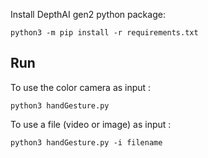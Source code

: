 

Install DepthAI gen2 python package:

```python3 -m pip install -r requirements.txt```

## Run

To use the color camera as input :

```python3 handGesture.py```

To use a file (video or image) as input :

```python3 handGesture.py -i filename```


